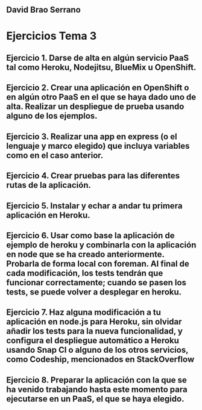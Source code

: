 ## David Brao Serrano

# Ejercicios Tema 3

## Ejercicio 1. Darse de alta en algún servicio PaaS tal como Heroku, Nodejitsu, BlueMix u OpenShift.


## Ejercicio 2. Crear una aplicación en OpenShift o en algún otro PaaS en el que se haya dado uno de alta. Realizar un despliegue de prueba usando alguno de los ejemplos.


## Ejercicio 3. Realizar una app en express (o el lenguaje y marco elegido) que incluya variables como en el caso anterior.


## Ejercicio 4. Crear pruebas para las diferentes rutas de la aplicación.



## Ejercicio 5. Instalar y echar a andar tu primera aplicación en Heroku.

## Ejercicio 6. Usar como base la aplicación de ejemplo de heroku y combinarla con la aplicación en node que se ha creado anteriormente. Probarla de forma local con foreman. Al final de cada modificación, los tests tendrán que funcionar correctamente; cuando se pasen los tests, se puede volver a desplegar en heroku.

## Ejercicio 7. Haz alguna modificación a tu aplicación en node.js para Heroku, sin olvidar añadir los tests para la nueva funcionalidad, y configura el despliegue automático a Heroku usando Snap CI o alguno de los otros servicios, como Codeship, mencionados en StackOverflow

## Ejercicio 8. Preparar la aplicación con la que se ha venido trabajando hasta este momento para ejecutarse en un PaaS, el que se haya elegido. 
